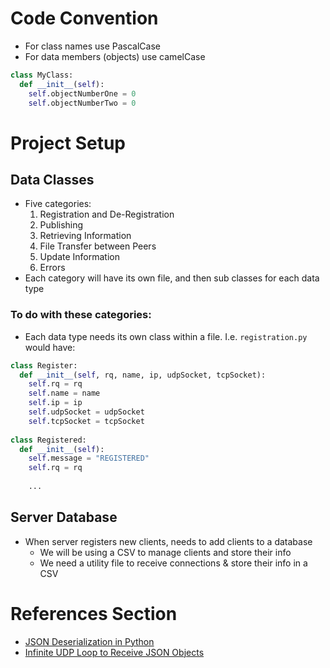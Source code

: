 # Code Convention
* For class names use PascalCase
* For data members (objects) use camelCase
```python
class MyClass:
  def __init__(self):
    self.objectNumberOne = 0
    self.objectNumberTwo = 0
```
# Project Setup
## Data Classes
* Five categories:
  1. Registration and De-Registration
  2. Publishing
  3. Retrieving Information
  4. File Transfer between Peers
  5. Update Information
  6. Errors
* Each category will have its own file, and then sub classes for each data type

### To do with these categories:
* Each data type needs its own class within a file. I.e. `registration.py` would have:
```python
class Register:
  def __init__(self, rq, name, ip, udpSocket, tcpSocket):
    self.rq = rq
    self.name = name
    self.ip = ip
    self.udpSocket = udpSocket
    self.tcpSocket = tcpSocket
    
class Registered:
  def __init__(self):
    self.message = "REGISTERED"
    self.rq = rq
    
    ...
```
## Server Database
* When server registers new clients, needs to add clients to a database
  * We will be using a CSV to manage clients and store their info
  * We need a utility file to receive connections & store their info in a CSV

# References Section
* [JSON Deserialization in Python](https://stackoverflow.com/questions/42397511/python-how-to-get-json-object-from-a-udp-received-packet)
* [Infinite UDP Loop to Receive JSON Objects](https://stackoverflow.com/questions/28072914/data-structure-for-udp-server-parsing-json-objects-in-python)
